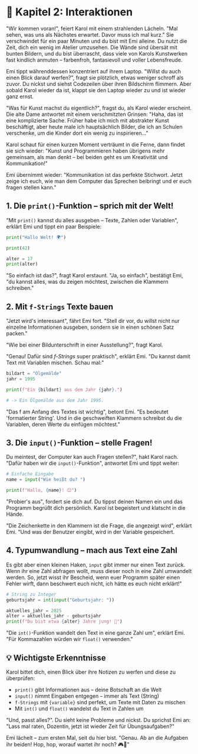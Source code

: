 # 💬 Kapitel 2: Interaktionen

"Wir kommen voran!", feiert Karol mit einem strahlenden Lächeln. "Mal sehen, was uns als Nächstes erwartet. Davor muss ich mal kurz." Sie verschwindet für ein paar Minuten und du bist mit Emi alleine. Du nutzt die Zeit, dich ein wenig im Atelier umzusehen. Die Wände sind übersät mit bunten Bildern, und du bist überrascht, dass viele von Karols Kunstwerken fast kindlich anmuten – farbenfroh, fantasievoll und voller Lebensfreude.

Emi tippt währenddessen konzentriert auf ihrem Laptop. "Willst du auch einen Blick darauf werfen?", fragt sie plötzlich, etwas weniger schroff als zuvor. Du nickst und siehst Codezeilen über ihren Bildschirm flimmern. Aber sobald Karol wieder da ist, klappt sie den Laptop wieder zu und ist wieder ganz ernst.

"Was für Kunst machst du eigentlich?", fragst du, als Karol wieder erscheint. Die alte Dame antwortet mit einem verschmitzten Grinsen: "Haha, das ist eine komplizierte Sache. Früher habe ich mich mit abstrakter Kunst beschäftigt, aber heute male ich hauptsächlich Bilder, die ich an Schulen verschenke, um die Kinder dort ein wenig zu inspirieren..."

Karol schaut für einen kurzen Moment verträumt in die Ferne, dann findet sie sich wieder: "Kunst und Programmieren haben übrigens mehr gemeinsam, als man denkt – bei beiden geht es um Kreativität und Kommunikation!"

Emi übernimmt wieder: "Kommunikation ist das perfekte Stichwort. Jetzt zeige ich euch, wie man dem Computer das Sprechen beibringt und er euch fragen stellen kann."

## 1. Die `print()`-Funktion – sprich mit der Welt!

"Mit `print()` kannst du alles ausgeben – Texte, Zahlen oder Variablen", erklärt Emi und tippt ein paar Beispiele:

```python
print("Hallo Welt! 🌍")

print(42)

alter = 17
print(alter)
```

"So einfach ist das?", fragt Karol erstaunt. "Ja, so einfach", bestätigt Emi, "du kannst alles, was du zeigen möchtest, zwischen die Klammern schreiben."

## 2. Mit `f-Strings` Texte bauen

"Jetzt wird's interessant", fährt Emi fort. "Stell dir vor, du willst nicht nur einzelne Informationen ausgeben, sondern sie in einen schönen Satz packen."

"Wie bei einer Bildunterschrift in einer Ausstellung?", fragt Karol.

"Genau! Dafür sind _f-Strings_ super praktisch", erklärt Emi. "Du kannst damit Text mit Variablen mischen. Schau mal:"

```python
bildart = "Ölgemälde"
jahr = 1995

print(f"Ein {bildart} aus dem Jahr {jahr}.")

# -> Ein Ölgemälde aus dem Jahr 1995.
```

"Das f am Anfang des Textes ist wichtig", betont Emi. "Es bedeutet 'formatierter String'. Und in die geschweiften Klammern schreibst du die Variablen, deren Werte du einfügen möchtest."

## 3. Die `input()`-Funktion – stelle Fragen!

Du meintest, der Computer kan auch Fragen stellen?", hakt Karol nach. "Dafür haben wir die `input()`-Funktion", antwortet Emi und tippt weiter:

```python
# Einfache Eingabe
name = input("Wie heißt du? ")

print(f"Hallo, {name}! 😊")
```

"Probier's aus", fordert sie dich auf. Du tippst deinen Namen ein und das Programm begrüßt dich persönlich. Karol ist begeistert und klatscht in die Hände.

"Die Zeichenkette in den Klammern ist die Frage, die angezeigt wird", erklärt Emi. "Und was der Benutzer eingibt, wird in der Variable gespeichert.

## 4. Typumwandlung – mach aus Text eine Zahl

Es gibt aber einen kleinen Haken, `input` gibt immer nur einen Text zurück. Wenn ihr eine Zahl abfragen wollt, muss dieser noch in eine Zahl umwandelt werden. So, jetzt wisst ihr Bescheid, wenn euer Programm später einen Fehler wirft, dann beschwert euch nicht, ich hätte es euch nicht erklärt!"

```python
# String zu Integer
geburtsjahr = int(input("Geburtsjahr: "))

aktuelles_jahr = 2025
alter = aktuelles_jahr - geburtsjahr
print(f"Du bist etwa {alter} Jahre jung! 🎂")
```

"Die `int()`-Funktion wandelt den Text in eine ganze Zahl um", erklärt Emi. "Für Kommazahlen würden wir `float()` verwenden."

## 💡 Wichtigste Erkenntnisse

Karol bittet dich, einen Blick über ihre Notizen zu werfen und diese zu überprüfen:

- `print()` gibt Informationen aus – deine Botschaft an die Welt
- `input()` nimmt Eingaben entgegen – immer als Text (String)
- `f-Strings` mit `{variable}` sind perfekt, um Texte mit Daten zu mischen
- Mit `int()` und `float()` wandelst du Text in Zahlen um

"Und, passt alles?". Du sieht keine Probleme und nickst. Du sprichst Emi an: "Lass mal raten, Dozentin, jetzt ist wieder Zeit für Übungsaufgaben?"

Emi lächelt – zum ersten Mal, seit du hier bist. "Genau. Ab an die Aufgaben ihr beiden! Hop, hop, worauf wartet ihr noch? 🎮💬"
